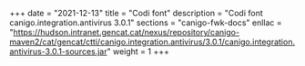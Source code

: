 +++
date        = "2021-12-13"
title       = "Codi font"
description = "Codi font canigo.integration.antivirus 3.0.1"
sections    = "canigo-fwk-docs"
enllac		= "https://hudson.intranet.gencat.cat/nexus/repository/canigo-maven2/cat/gencat/ctti/canigo.integration.antivirus/3.0.1/canigo.integration.antivirus-3.0.1-sources.jar"
weight		= 1
+++
